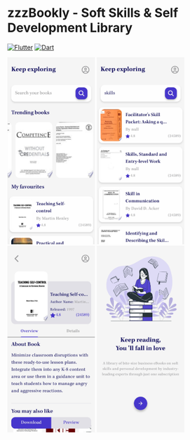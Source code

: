 # zzzBookly - Soft Skills & Self Development Library

[![Flutter](https://img.shields.io/badge/Flutter-3.16-blue)](https://flutter.dev)
[![Dart](https://img.shields.io/badge/Dart-3.1-blue)](https://dart.dev)

<img src="assets/images/screenshots/home.jpg" width="200"> <img src="assets/images/screenshots/search.jpg" width="200"> <img src="assets/images/screenshots/details.jpg" width="200"> <img src="assets/images/screenshots/splash.jpg" width="200">
